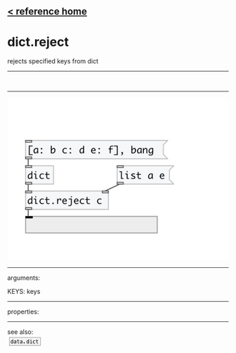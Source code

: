 [< reference home](index.html)
---

# dict.reject


rejects specified keys from dict

---

<br>


---


![example](examples/dict.reject-example.jpg)

---
arguments:

KEYS: keys<br>

---
properties:


---
see also:<br>
[![data.dict](img/object_data.dict.png)](data.dict.html)
